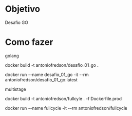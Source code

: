 # Objetivo

Desafio GO

# Como fazer

golang

docker build -t antoniofredson/desafio_01_go .

docker run --name desafio_01_go -it --rm antoniofredson/desafio_01_go:latest


multistage

docker build -t antoniofredson/fullcyle . -f Dockerfile.prod

docker run --name fullcycle -it --rm antoniofredson/fullcycle


